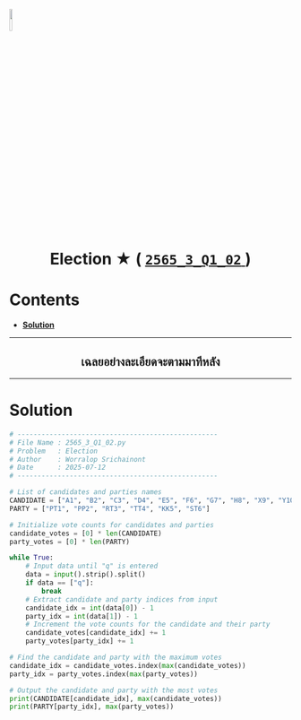 <p align="left">
  <a href="../../README.md">
    <img src="../../../../Z99-OTHERS/00-common/00-back.png" style="width:10%">
  </a>
</p>

<div align="center">
  <h1>
    Election ★ (
      <a href="https://drive.google.com/file/d/1ZIvSvdEIDkFNpkuv2WKutYJ76G0Ougrx/view?usp=sharing">
        <code>2565_3_Q1_02</code>
      </a>
    )
  </h1>
</div>

# Contents

-   [**Solution**](#solution)

---

<div align="center">
  <h2>เฉลยอย่างละเอียดจะตามมาทีหลัง</h2>
</div>

---

# Solution

```python
# --------------------------------------------------
# File Name : 2565_3_Q1_02.py
# Problem   : Election
# Author    : Worralop Srichainont
# Date      : 2025-07-12
# --------------------------------------------------

# List of candidates and parties names
CANDIDATE = ["A1", "B2", "C3", "D4", "E5", "F6", "G7", "H8", "X9", "Y10", "Z11"]
PARTY = ["PT1", "PP2", "RT3", "TT4", "KK5", "ST6"]

# Initialize vote counts for candidates and parties
candidate_votes = [0] * len(CANDIDATE)
party_votes = [0] * len(PARTY)

while True:
    # Input data until "q" is entered
    data = input().strip().split()
    if data == ["q"]:
        break
    # Extract candidate and party indices from input
    candidate_idx = int(data[0]) - 1
    party_idx = int(data[1]) - 1
    # Increment the vote counts for the candidate and their party
    candidate_votes[candidate_idx] += 1
    party_votes[party_idx] += 1

# Find the candidate and party with the maximum votes
candidate_idx = candidate_votes.index(max(candidate_votes))
party_idx = party_votes.index(max(party_votes))

# Output the candidate and party with the most votes
print(CANDIDATE[candidate_idx], max(candidate_votes))
print(PARTY[party_idx], max(party_votes))
```
